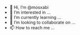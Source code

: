 - 👋 Hi, I’m @mosxabi
- 👀 I’m interested in ...
- 🌱 I’m currently learning ...
- 💞️ I’m looking to collaborate on ...
- 📫 How to reach me ...

<!---
mosxabi/mosxabi is a ✨ special ✨ repository because its `README.md` (this file) appears on your GitHub profile.
You can click the Preview link to take a look at your changes.
--->
